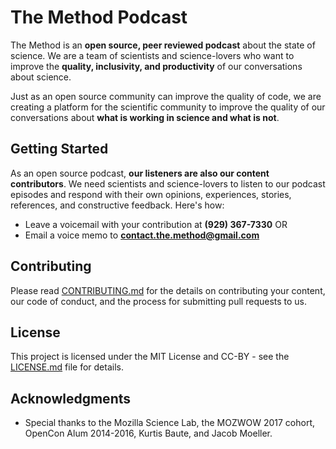 # The Method Podcast

The Method is an **open source, peer reviewed podcast** about the state of science. We are a team of scientists and science-lovers who want to improve the **quality, inclusivity, and productivity** of our conversations about science. 

Just as an open source community can improve the quality of code, we are creating a platform for the scientific community to improve the quality of our conversations about **what is working in science and what is not**. 

## Getting Started

As an open source podcast, **our listeners are also our content contributors**. We need scientists and science-lovers to listen to our podcast episodes and respond with their own opinions, experiences, stories, references, and constructive feedback. Here's how:

* Leave a voicemail with your contribution at **(929) 367-7330** OR
* Email a voice memo to **contact.the.method@gmail.com**

## Contributing

Please read [CONTRIBUTING.md](https://gist.github.com/PurpleBooth/b24679402957c63ec426) for the details on contributing your content, our code of conduct, and the process for submitting pull requests to us.

## License

This project is licensed under the MIT License and CC-BY - see the [LICENSE.md](LICENSE.md) file for details.

## Acknowledgments

* Special thanks to the Mozilla Science Lab, the MOZWOW 2017 cohort, OpenCon Alum 2014-2016, Kurtis Baute, and Jacob Moeller.
